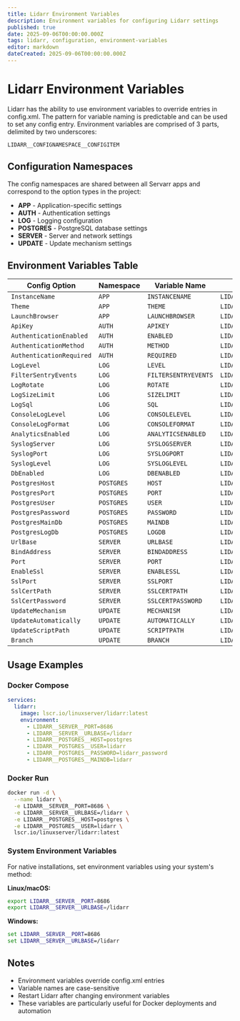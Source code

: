 ```yaml
---
title: Lidarr Environment Variables
description: Environment variables for configuring Lidarr settings
published: true
date: 2025-09-06T00:00:00.000Z
tags: lidarr, configuration, environment-variables
editor: markdown
dateCreated: 2025-09-06T00:00:00.000Z
---
```


# Lidarr Environment Variables

Lidarr has the ability to use environment variables to override entries in config.xml. The pattern for variable naming is predictable and can be used to set any config entry. Environment variables are comprised of 3 parts, delimited by two underscores:

`LIDARR__CONFIGNAMESPACE__CONFIGITEM`

## Configuration Namespaces

The config namespaces are shared between all Servarr apps and correspond to the option types in the project:

- **APP** - Application-specific settings
- **AUTH** - Authentication settings
- **LOG** - Logging configuration
- **POSTGRES** - PostgreSQL database settings
- **SERVER** - Server and network settings
- **UPDATE** - Update mechanism settings

## Environment Variables Table

| Config Option | Namespace | Variable Name | Full Environment Variable |
|---------------|-----------|---------------|---------------------------|
| `InstanceName` | `APP` | `INSTANCENAME` | `LIDARR__APP__INSTANCENAME` |
| `Theme` | `APP` | `THEME` | `LIDARR__APP__THEME` |
| `LaunchBrowser` | `APP` | `LAUNCHBROWSER` | `LIDARR__APP__LAUNCHBROWSER` |
| `ApiKey` | `AUTH` | `APIKEY` | `LIDARR__AUTH__APIKEY` |
| `AuthenticationEnabled` | `AUTH` | `ENABLED` | `LIDARR__AUTH__ENABLED` |
| `AuthenticationMethod` | `AUTH` | `METHOD` | `LIDARR__AUTH__METHOD` |
| `AuthenticationRequired` | `AUTH` | `REQUIRED` | `LIDARR__AUTH__REQUIRED` |
| `LogLevel` | `LOG` | `LEVEL` | `LIDARR__LOG__LEVEL` |
| `FilterSentryEvents` | `LOG` | `FILTERSENTRYEVENTS` | `LIDARR__LOG__FILTERSENTRYEVENTS` |
| `LogRotate` | `LOG` | `ROTATE` | `LIDARR__LOG__ROTATE` |
| `LogSizeLimit` | `LOG` | `SIZELIMIT` | `LIDARR__LOG__SIZELIMIT` |
| `LogSql` | `LOG` | `SQL` | `LIDARR__LOG__SQL` |
| `ConsoleLogLevel` | `LOG` | `CONSOLELEVEL` | `LIDARR__LOG__CONSOLELEVEL` |
| `ConsoleLogFormat` | `LOG` | `CONSOLEFORMAT` | `LIDARR__LOG__CONSOLEFORMAT` |
| `AnalyticsEnabled` | `LOG` | `ANALYTICSENABLED` | `LIDARR__LOG__ANALYTICSENABLED` |
| `SyslogServer` | `LOG` | `SYSLOGSERVER` | `LIDARR__LOG__SYSLOGSERVER` |
| `SyslogPort` | `LOG` | `SYSLOGPORT` | `LIDARR__LOG__SYSLOGPORT` |
| `SyslogLevel` | `LOG` | `SYSLOGLEVEL` | `LIDARR__LOG__SYSLOGLEVEL` |
| `DbEnabled` | `LOG` | `DBENABLED` | `LIDARR__LOG__DBENABLED` |
| `PostgresHost` | `POSTGRES` | `HOST` | `LIDARR__POSTGRES__HOST` |
| `PostgresPort` | `POSTGRES` | `PORT` | `LIDARR__POSTGRES__PORT` |
| `PostgresUser` | `POSTGRES` | `USER` | `LIDARR__POSTGRES__USER` |
| `PostgresPassword` | `POSTGRES` | `PASSWORD` | `LIDARR__POSTGRES__PASSWORD` |
| `PostgresMainDb` | `POSTGRES` | `MAINDB` | `LIDARR__POSTGRES__MAINDB` |
| `PostgresLogDb` | `POSTGRES` | `LOGDB` | `LIDARR__POSTGRES__LOGDB` |
| `UrlBase` | `SERVER` | `URLBASE` | `LIDARR__SERVER__URLBASE` |
| `BindAddress` | `SERVER` | `BINDADDRESS` | `LIDARR__SERVER__BINDADDRESS` |
| `Port` | `SERVER` | `PORT` | `LIDARR__SERVER__PORT` |
| `EnableSsl` | `SERVER` | `ENABLESSL` | `LIDARR__SERVER__ENABLESSL` |
| `SslPort` | `SERVER` | `SSLPORT` | `LIDARR__SERVER__SSLPORT` |
| `SslCertPath` | `SERVER` | `SSLCERTPATH` | `LIDARR__SERVER__SSLCERTPATH` |
| `SslCertPassword` | `SERVER` | `SSLCERTPASSWORD` | `LIDARR__SERVER__SSLCERTPASSWORD` |
| `UpdateMechanism` | `UPDATE` | `MECHANISM` | `LIDARR__UPDATE__MECHANISM` |
| `UpdateAutomatically` | `UPDATE` | `AUTOMATICALLY` | `LIDARR__UPDATE__AUTOMATICALLY` |
| `UpdateScriptPath` | `UPDATE` | `SCRIPTPATH` | `LIDARR__UPDATE__SCRIPTPATH` |
| `Branch` | `UPDATE` | `BRANCH` | `LIDARR__UPDATE__BRANCH` |

## Usage Examples

### Docker Compose

```yaml
services:
  lidarr:
    image: lscr.io/linuxserver/lidarr:latest
    environment:
      - LIDARR__SERVER__PORT=8686
      - LIDARR__SERVER__URLBASE=/lidarr
      - LIDARR__POSTGRES__HOST=postgres
      - LIDARR__POSTGRES__USER=lidarr
      - LIDARR__POSTGRES__PASSWORD=lidarr_password
      - LIDARR__POSTGRES__MAINDB=lidarr
```

### Docker Run

```bash
docker run -d \
  --name lidarr \
  -e LIDARR__SERVER__PORT=8686 \
  -e LIDARR__SERVER__URLBASE=/lidarr \
  -e LIDARR__POSTGRES__HOST=postgres \
  -e LIDARR__POSTGRES__USER=lidarr \
  lscr.io/linuxserver/lidarr:latest
```

### System Environment Variables

For native installations, set environment variables using your system's method:

**Linux/macOS:**

```bash
export LIDARR__SERVER__PORT=8686
export LIDARR__SERVER__URLBASE=/lidarr
```

**Windows:**

```cmd
set LIDARR__SERVER__PORT=8686
set LIDARR__SERVER__URLBASE=/lidarr
```

## Notes

- Environment variables override config.xml entries
- Variable names are case-sensitive
- Restart Lidarr after changing environment variables
- These variables are particularly useful for Docker deployments and automation
